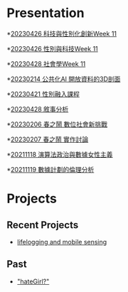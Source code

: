 # Presentation
*[20230426 科技與性別化創新Week 11]()

*[20230426 性別與科技Week 11]()

*[20230428 社會學Week 11]()

*[20230214 公共化AI 開放資料的3D剖面]()

*[20230421 性別融入課程]()

*[20230428 敘事分析](https://docs.google.com/presentation/d/e/2PACX-1vSh2LafJqzgdtaK3ud7RsUjEX_ye08ZkcYWcxEgTSPq4C-wnBKW5wZqK34vyS-XmdRa9xPMVrTbluA0/pub?start=false&loop=false&delayms=3000)

*[20230206 春之鬧 數位社會新挑戰]()

*[20230207 春之鬧 實作討論]()


*[20211118 演算法政治與數據女性主義]()

*[20211119 數據計劃的倫理分析]()


# Projects

## Recent Projects
* [lifelogging and mobile sensing]()

## Past
* ["hateGirl?"]()

